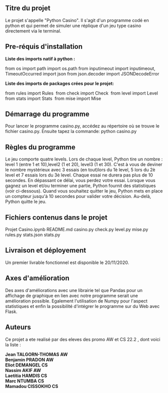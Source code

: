 ## Titre du projet

Le projet s'appelle "Python Casino". Il s'agit d'un programme codé en python et qui permet de simuler une réplique d'un jeu type casino directement via le terminal.

## Pre-réquis d'installation

**Liste des imports natif à python :**

from os import path
import os.path
from inputimeout import inputimeout, TimeoutOccurred
import json
from json.decoder import JSONDecodeError


**Liste des imports de packages crées pour le projet:**

from rules import Rules 
from check import Check 
from level import Level 
from stats import Stats 
from mise import Mise


## Démarrage du programme

Pour lancer le programme casino.py, accédez au répertoire où se trouve le fichier casino.py. Ensuite tapez la commande: python casino.py

## Règles du programme

Le jeu comporte quatre levels. Lors de chaque level, Python tire un nombre : level 1 (entre 1 et 10),level2 (1 et 20), level3 (1 et 30). C'est à vous de deviner le nombre mystérieux avec 3 essais (en tout)lors du 1è level, 5 lors du 2è level et 7 essais lors du 3è level. Chaque essai ne durera pas plus
de 10 secondes. En dépassant ce délai, vous perdez votre essai.
Lorsque vous gagnez un level et/ou terminer une partie, Python fournit des statistiques (voir ci-dessous).
Quand vous souhaitez quitter le jeu, Python mets en place un compteur jusqu'à 10 secondes pour valider votre décision.
Au-delà, Python quitte le jeu.

## Fichiers contenus dans le projet

Projet Casino.ipynb
README.md
casino.py
check.py
level.py
mise.py
rules.py
stats.json
stats.py

## Livraison et déployement

Un premier livrable fonctionnel est disponible le 20/11/2020. 

## Axes d'amélioration

Des axes d'améliorations avec une librairie tel que Pandas pour un affichage de graphique en lien avec notre programme serait une amélioration possible. Egalement l'utilisation de Numpy pour l'aspect statistiques et enfin la possibilité d'intégrer le programme sur du Web avec Flask.

## Auteurs

Ce projet a ete realisé par des eleves des promo AW et CS 22.2 , dont voici la liste :

**Jean TALGORN-THOMAS AW
<br/>Benjamin PRADON AW
<br/>Eliot DEMANGEL CS
<br/>Nassim AKIF AW
<br/>Laetitia HAMDIS CS
<br/>Marc NTUMBA CS
<br/>Mamadou CISSOKHO CS**




